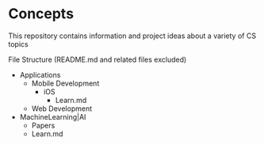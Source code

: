# Concepts

This repository contains information and project ideas about a variety of CS topics

File Structure (README.md and related files excluded)
<!-- Folders denoted by -, Folders denoted by *. -->
- Applications
  - Mobile Development
    - iOS
      * Learn.md
  - Web Development
- MachineLearning|AI
  - Papers
  * Learn.md

